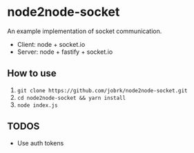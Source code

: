 # node2node-socket

An example implementation of socket communication.

- Client: node + socket.io
- Server: node + fastify + socket.io

## How to use

1. `git clone https://github.com/jobrk/node2node-socket.git`
2. `cd node2node-socket && yarn install`
3. `node index.js`

## TODOS

- Use auth tokens
